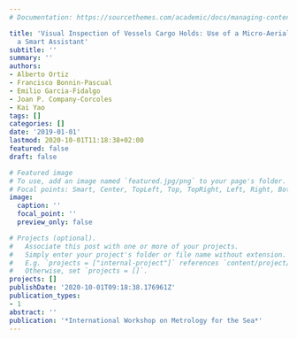 ```yaml
---
# Documentation: https://sourcethemes.com/academic/docs/managing-content/

title: 'Visual Inspection of Vessels Cargo Holds: Use of a Micro-Aerial Vehicle as
  a Smart Assistant'
subtitle: ''
summary: ''
authors:
- Alberto Ortiz
- Francisco Bonnin-Pascual
- Emilio Garcia-Fidalgo
- Joan P. Company-Corcoles
- Kai Yao
tags: []
categories: []
date: '2019-01-01'
lastmod: 2020-10-01T11:18:38+02:00
featured: false
draft: false

# Featured image
# To use, add an image named `featured.jpg/png` to your page's folder.
# Focal points: Smart, Center, TopLeft, Top, TopRight, Left, Right, BottomLeft, Bottom, BottomRight.
image:
  caption: ''
  focal_point: ''
  preview_only: false

# Projects (optional).
#   Associate this post with one or more of your projects.
#   Simply enter your project's folder or file name without extension.
#   E.g. `projects = ["internal-project"]` references `content/project/deep-learning/index.md`.
#   Otherwise, set `projects = []`.
projects: []
publishDate: '2020-10-01T09:18:38.176961Z'
publication_types:
- 1
abstract: ''
publication: '*International Workshop on Metrology for the Sea*'
---
```

